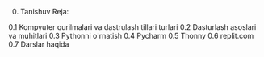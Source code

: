 00. Tanishuv
Reja:

0.1 Kompyuter qurilmalari va dastrulash tillari turlari
0.2 Dasturlash asoslari va muhitlari
0.3 Pythonni o'rnatish
0.4 Pycharm
0.5 Thonny
0.6 replit.com
0.7 Darslar haqida
